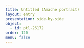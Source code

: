 ```yaml
---
title: Untitled (Amache portrait)
layout: entry
presentation: side-by-side
object:
  - id: ptl-26172
order: 120
menu: false
---
```






